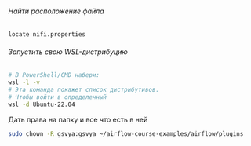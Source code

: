###### Найти расположение файла
```linux
locate nifi.properties
```
###### Запустить свою WSL-дистрибуцию
```bash
# В PowerShell/CMD набери:
wsl -l -v
# Эта команда покажет список дистрибутивов.
# Чтобы войти в определенный
wsl -d Ubuntu-22.04
```
Дать права на папку и все что есть в ней
```bash
sudo chown -R gsvya:gsvya ~/airflow-course-examples/airflow/plugins
```